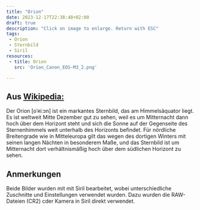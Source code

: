 ```yaml
--- 
title: "Orion" 
date: 2023-12-17T22:38:48+02:00 
draft: true 
description: "Click on image to enlarge. Return with ESC" 
tags:
 - Orion
 - Sternbild
 - Siril
resources:
 - title: Orion
   src: 'Orion_Canon_EOS-M3_2.png'

---
```


## Aus [Wikipedia:](https://de.wikipedia.org/wiki/Orion_(Sternbild))

Der Orion [oˈʀiːɔn] ist ein markantes Sternbild, das am Himmelsäquator liegt. Es ist weltweit Mitte Dezember gut zu sehen, weil es um Mitternacht dann hoch über dem Horizont steht und sich die Sonne auf der Gegenseite des Sternenhimmels weit unterhalb des Horizonts befindet. Für nördliche Breitengrade wie in Mitteleuropa gilt das wegen des dortigen Winters mit seinen langen Nächten in besonderem Maße, und das Sternbild ist um Mitternacht dort verhältnismäßig hoch über dem südlichen Horizont zu sehen.

## Anmerkungen
Beide Bilder wurden mit mit Siril bearbeitet, wobei unterschiedliche Zuschnitte und Einstellungen verwendet wurden.
Dazu wurden die RAW-Dateien (CR2) cder Kamera in Siril direkt verwendet.

